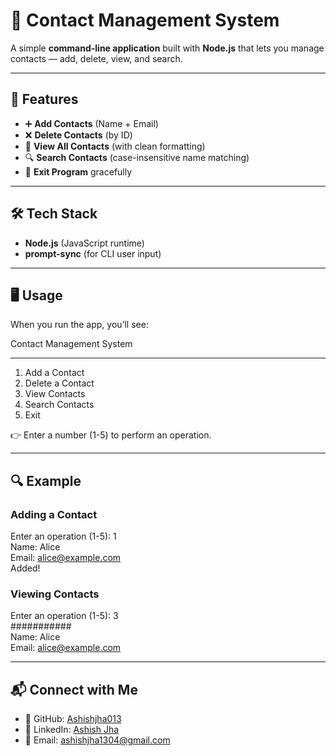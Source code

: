 # 📇 Contact Management System

A simple **command-line application** built with **Node.js** that lets you manage contacts — add, delete, view, and search.

---

## 🚀 Features

- ➕ **Add Contacts** (Name + Email)
- ❌ **Delete Contacts** (by ID)
- 📜 **View All Contacts** (with clean formatting)
- 🔍 **Search Contacts** (case-insensitive name matching)
- 🚪 **Exit Program** gracefully

---

## 🛠️ Tech Stack

- **Node.js** (JavaScript runtime)
- **prompt-sync** (for CLI user input)

---

## 🖥️ Usage

When you run the app, you’ll see:

Contact Management System

---

1. Add a Contact
2. Delete a Contact
3. View Contacts
4. Search Contacts
5. Exit

👉 Enter a number (1-5) to perform an operation.

---

## 🔍 Example

### Adding a Contact

Enter an operation (1-5): 1  
Name: Alice  
Email: alice@example.com  
Added!

### Viewing Contacts

Enter an operation (1-5): 3  
###########  
Name: Alice  
Email: alice@example.com

---

## 📬 Connect with Me

- 🔗 GitHub: [Ashishjha013](https://github.com/Ashishjha013)
- 💼 LinkedIn: [Ashish Jha](https://www.linkedin.com/in/ashishjha13/)
- 📧 Email: [ashishjha1304@gmail.com](mailto:ashishjha1304@gmail.com)
